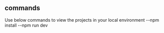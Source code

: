 ## commands
Use below commands to view the projects in your local environment
--npm install
--npm run dev
